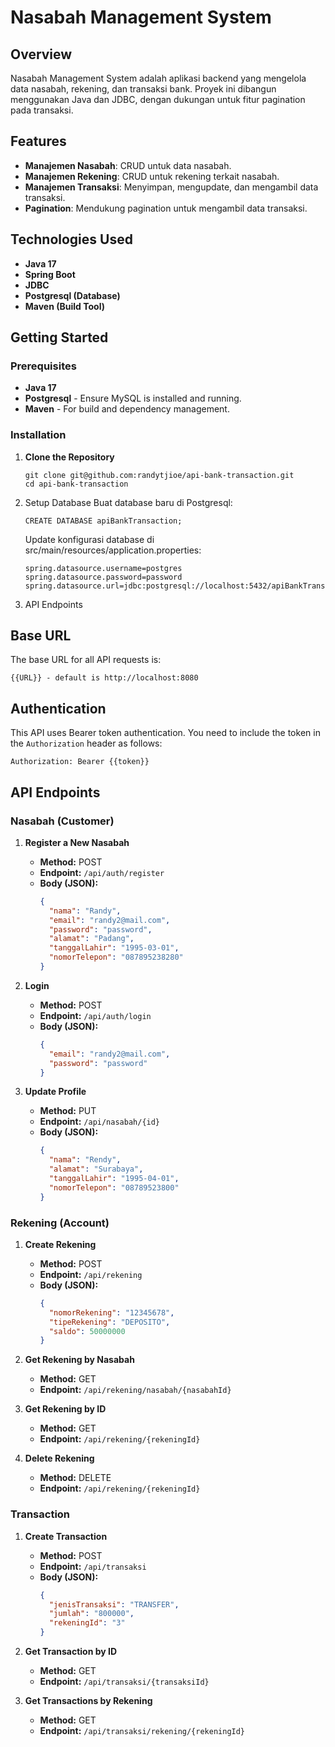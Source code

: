 
# Nasabah Management System

## Overview
Nasabah Management System adalah aplikasi backend yang mengelola data nasabah, rekening, dan transaksi bank. Proyek ini dibangun menggunakan Java dan JDBC, dengan dukungan untuk fitur pagination pada transaksi.

## Features
- **Manajemen Nasabah**: CRUD untuk data nasabah.
- **Manajemen Rekening**: CRUD untuk rekening terkait nasabah.
- **Manajemen Transaksi**: Menyimpan, mengupdate, dan mengambil data transaksi.
- **Pagination**: Mendukung pagination untuk mengambil data transaksi.

## Technologies Used
- **Java 17**
- **Spring Boot**
- **JDBC**
- **Postgresql (Database)**
- **Maven (Build Tool)**

## Getting Started

### Prerequisites
- **Java 17**
- **Postgresql** - Ensure MySQL is installed and running.
- **Maven** - For build and dependency management.

### Installation

1. **Clone the Repository**
   ```
   git clone git@github.com:randytjioe/api-bank-transaction.git
   cd api-bank-transaction
    ```
2. Setup Database
   Buat database baru di Postgresql:
    ```
    CREATE DATABASE apiBankTransaction;
    ```
    Update konfigurasi database di src/main/resources/application.properties:
    ```
    spring.datasource.username=postgres
    spring.datasource.password=password
    spring.datasource.url=jdbc:postgresql://localhost:5432/apiBankTransaction
    ```

3. API Endpoints

## Base URL

The base URL for all API requests is:

```
{{URL}} - default is http://localhost:8080
```

## Authentication

This API uses Bearer token authentication. You need to include the token in the `Authorization` header as follows:

```
Authorization: Bearer {{token}}
```

## API Endpoints

### Nasabah (Customer)

1. **Register a New Nasabah**
    - **Method:** POST
    - **Endpoint:** `/api/auth/register`
    - **Body (JSON):**
      ```json
      {
        "nama": "Randy",
        "email": "randy2@mail.com",
        "password": "password",
        "alamat": "Padang",
        "tanggalLahir": "1995-03-01",
        "nomorTelepon": "087895238280"
      }
      ```

2. **Login**
    - **Method:** POST
    - **Endpoint:** `/api/auth/login`
    - **Body (JSON):**
      ```json
      {
        "email": "randy2@mail.com",
        "password": "password"
      }
      ```

3. **Update Profile**
    - **Method:** PUT
    - **Endpoint:** `/api/nasabah/{id}`
    - **Body (JSON):**
      ```json
      {
        "nama": "Rendy",
        "alamat": "Surabaya",
        "tanggalLahir": "1995-04-01",
        "nomorTelepon": "08789523800"
      }
      ```

### Rekening (Account)

1. **Create Rekening**
    - **Method:** POST
    - **Endpoint:** `/api/rekening`
    - **Body (JSON):**
      ```json
      {
        "nomorRekening": "12345678",
        "tipeRekening": "DEPOSITO",
        "saldo": 50000000
      }
      ```

2. **Get Rekening by Nasabah**
    - **Method:** GET
    - **Endpoint:** `/api/rekening/nasabah/{nasabahId}`

3. **Get Rekening by ID**
    - **Method:** GET
    - **Endpoint:** `/api/rekening/{rekeningId}`

4. **Delete Rekening**
    - **Method:** DELETE
    - **Endpoint:** `/api/rekening/{rekeningId}`

### Transaction

1. **Create Transaction**
    - **Method:** POST
    - **Endpoint:** `/api/transaksi`
    - **Body (JSON):**
      ```json
      {
        "jenisTransaksi": "TRANSFER",
        "jumlah": "800000",
        "rekeningId": "3"
      }
      ```

2. **Get Transaction by ID**
    - **Method:** GET
    - **Endpoint:** `/api/transaksi/{transaksiId}`

3. **Get Transactions by Rekening**
    - **Method:** GET
    - **Endpoint:** `/api/transaksi/rekening/{rekeningId}`